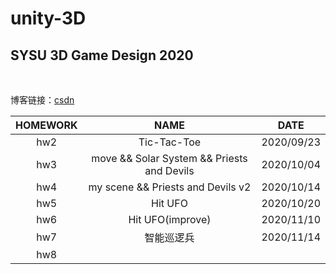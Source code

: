 # unity-3D
## SYSU 3D Game Design 2020
<br>

博客链接：[csdn](https://blog.csdn.net/floating__dust/category_10412207.html)

| HOMEWORK   |  NAME  | DATE|
| :--------:   | :-----:   | :----: | 
|hw2 | Tic-Tac-Toe  | 2020/09/23 |
|hw3 |move && Solar System && Priests and Devils   |   2020/10/04
|hw4 | my scene && Priests and Devils v2     |  2020/10/14
|hw5 | Hit UFO |2020/10/20|
|hw6 | Hit UFO(improve) | 2020/11/10
|hw7 | 智能巡逻兵 | 2020/11/14
|hw8 | 